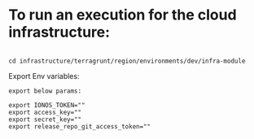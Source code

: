 


# To run an execution for the cloud infrastructure: 

```

cd infrastructure/terragrunt/region/environments/dev/infra-module

```


Export Env variables:

```
export below params:

export IONOS_TOKEN=""
export access_key=""
export secret_key=""
export release_repo_git_access_token=""
```